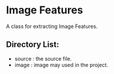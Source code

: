Image Features
========

A class for extracting Image Features.

## Directory List:

- source : the source file.
- image : image may used in the project.
